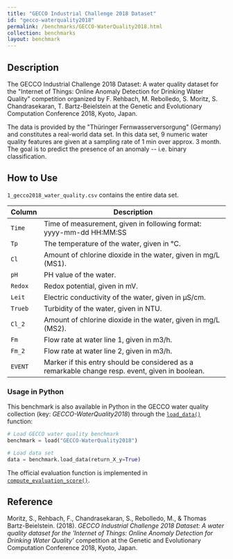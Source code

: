 ```yaml
---
title: "GECCO Industrial Challenge 2018 Dataset"
id: "gecco-waterquality2018"
permalink: /benchmarks/GECCO-WaterQuality2018.html
collection: benchmarks
layout: benchmark
---
```


## Description

The GECCO Industrial Challenge 2018 Dataset: A water quality dataset for the
"Internet of Things: Online Anomaly Detection for Drinking Water Quality" competition
organized by F. Rehbach, M. Rebolledo, S. Moritz, S. Chandrasekaran, T. Bartz-Beielstein at
the Genetic and Evolutionary Computation Conference 2018, Kyoto, Japan.

The data is provided by the
"Thüringer Fernwasserversorgung" (Germany) and constitutes a real-world data set. In this
data set, 9 numeric water quality features are given at a sampling rate of
1 min over approx. 3 month. The goal is to predict the presence of an anomaly -- i.e.
binary classification.


## How to Use

`1_gecco2018_water_quality.csv` contains the entire data set.

| Column  | Description                                                                                      |
|---------|--------------------------------------------------------------------------------------------------|
| `Time`  | Time of measurement, given in following format: yyyy-mm-dd HH:MM:SS                              |
| `Tp`    | The temperature of the water, given in °C.                                                       |
| `Cl`    | Amount of chlorine dioxide in the water, given in mg/L (MS1).                                    |
| `pH`    | PH value of the water.                                                                           |
| `Redox` | Redox potential, given in mV.                                                                    |
| `Leit`  | Electric conductivity of the water, given in µS/cm.                                              |
| `Trueb` | Turbidity of the water, given in NTU.                                                            |
| `Cl_2`  | Amount of chlorine dioxide in the water, given in mg/L (MS2).                                    |
| `Fm`    | Flow rate at water line 1, given in m3/h.                                                        |
| `Fm_2`  | Flow rate at water line 2, given in m3/h.                                                        |
| `EVENT` | Marker if this entry should be considered as a remarkable change resp. event, given in boolean.  |


### Usage in Python

This benchmark is also available in Python in the GECCO water quality collection (key: *GECCO-WaterQuality2018*)
through the
[```load_data()```](https://water-benchmark-hub.readthedocs.io/en/stable/water_benchmark_hub.gecco_waterquality.html#water_benchmark_hub.gecco_waterquality.gecco_water_quality.GeccoWaterQuality2018.load_data)
function:
```python
# Load GECCO water quality benchmark
benchmark = load("GECCO-WaterQuality2018")

# Load data set
data = benchmark.load_data(return_X_y=True)
```

The official evaluation function is implemented in [```compute_evaluation_score()```](https://water-benchmark-hub.readthedocs.io/en/stable/water_benchmark_hub.gecco_waterquality.html#water_benchmark_hub.gecco_waterquality.gecco_water_quality.GeccoWaterQuality.compute_evaluation_score).

## Reference

Moritz, S., Rehbach, F., Chandrasekaran, S., Rebolledo, M., & Thomas Bartz-Beielstein. (2018).
*GECCO Industrial Challenge 2018 Dataset: A water quality dataset for the 'Internet of Things: Online Anomaly Detection for Drinking Water Quality'*
competition at the Genetic and Evolutionary Computation Conference 2018, Kyoto, Japan.